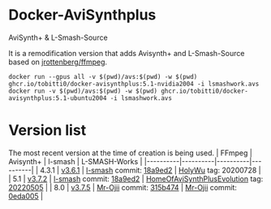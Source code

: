 # Docker-AviSynthplus
AviSynth+ &amp; L-Smash-Source

It is a remodification version that adds Avisynth+ and L-Smash-Source based on [jrottenberg/ffmpeg][0].

`docker run --gpus all -v $(pwd)/avs:$(pwd) -w $(pwd) ghcr.io/tobitti0/docker-avisynthplus:5.1-nvidia2004 -i lsmashwork.avs`  
`docker run -v $(pwd)/avs:$(pwd) -w $(pwd) ghcr.io/tobitti0/docker-avisynthplus:5.1-ubuntu2004 -i lsmashwork.avs`  

[0]:https://github.com/jrottenberg/ffmpeg

# Version list
The most recent version at the time of creation is being used.
| FFmpeg | Avisynth+ | l-smash | L-SMASH-Works |
|----------|----------|----------|----------|
| 4.3.1  | [v3.6.1](https://github.com/AviSynth/AviSynthPlus/tree/v3.6.1)  | [l-smash](https://github.com/l-smash/l-smash) commit: [18a9ed2](https://github.com/l-smash/l-smash/commit/18a9ed25c7ff79a7f4f4bf850c345c72179b8998)  | [HolyWu](https://github.com/HolyWu/L-SMASH-Works) tag: 20200728   |
| 5.1  | [v3.7.2](https://github.com/AviSynth/AviSynthPlus/tree/v3.7.2)   | [l-smash](https://github.com/l-smash/l-smash) commit: [18a9ed2](https://github.com/l-smash/l-smash/commit/18a9ed25c7ff79a7f4f4bf850c345c72179b8998)   | [HomeOfAviSynthPlusEvolution](https://github.com/HomeOfAviSynthPlusEvolution/L-SMASH-Works) tag: [20220505](https://github.com/HomeOfAviSynthPlusEvolution/L-SMASH-Works/tree/20220505)   |
| 8.0  | [v3.7.5](https://github.com/AviSynth/AviSynthPlus/tree/v3.7.5)   | [Mr-Ojii](https://github.com/Mr-Ojii/l-smash) commit: [315b474](https://github.com/Mr-Ojii/l-smash/commit/315b4747d759e336ef30b18e93f2e676810e5a73)   | [Mr-Ojii](https://github.com/Mr-Ojii/L-SMASH-Works) commit: [0eda005](https://github.com/Mr-Ojii/L-SMASH-Works/commit/0eda0054bc1fede95370f0759b5d6734670d9f41)  |
